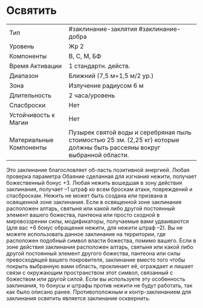 # Освятить

|                         |                                                                                                                          | 
| ----------------------- | ------------------------------------------------------------------------------------------------------------------------ |
| Тип                     | #заклинание-заклятия #заклинание-добра                                                                                                         |
| Уровень                 | Жр 2                                                                                                                     |
| Компоненты              | В, С, М, БФ                                                                                                              |
| Время Активации         | 1 стандартн. действ.                                                                                                     |
| Диапазон                | Ближний (7,5 м+1,5 м/2 ур.)                                                                                              |
| Зона                    | Излучение радиусом 6 м                                                                                                   |
| Длительность            | 2 часа/уровень                                                                                                           |
| Спасброски              | Нет                                                                                                                      |
| Устойчивость к Магии    | Нет                                                                                                                      |
| Материальные Компоненты | Пузырек святой воды и серебряная пыль стоимостью 25 зм. (2,25 кг) которые должны быть рассеяны вокруг выбранной области. |

Это заклинание благословляет об-ласть позитивной энергией. Любая проверка параметра Обаяние сделанная для изгнания нежити, получает божественный бонус +3. Любая нежить вошедшая в зону действия заклинания, получает –1 штраф ко всем броскам атаки, повреждений и спасброскам. Нежить не может быть создана или призвана в освященной зоне заклинания. Если в освященной зоне заклинания расположен алтарь, святыня или какой либо другой постоянный элемент вашего божества, пантеона или просто сходной в мировоззрении силы, модификаторы, получаемые вами удваиваются (для вас +6 бонус обращения нежити, для нежити штраф –2). Вы не можете использовать данное заклинание на территории, где расположен подобный символ власти божества, помимо вашего. Если в зоне действия заклинания расположен алтарь, святыня или какой либо другой постоянный элемент другого божества, пантеона или силы превосходящей вашего покровителя, заклинание вместо того чтобы покрыть выбранную вами область, проклинает её, ограждает и лишает связи с окружающим пространством этот символ, связанный с божеством или другой силой. Если вы используете эту особенность заклинания, то бонусы и штрафы против нежити не будут работать, так как было описано ранее. Противоположным и контр-заклинанием для заклинания освятить является заклинание осквернить.
